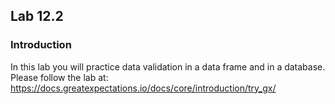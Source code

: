 ## Lab 12.2

### Introduction
In this lab you will practice data validation in a data frame and in a database. Please follow the lab at: https://docs.greatexpectations.io/docs/core/introduction/try_gx/